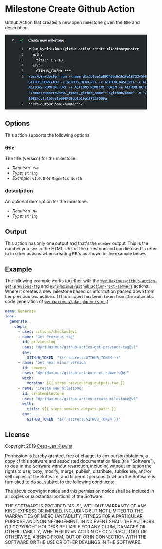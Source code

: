 # Milestone Create Github Action

Github Action that creates a new open milestone given the title and description.

![Example output showing this action in action](images/output.png)

## Options

This action supports the following options.

### title

The title (version) for the milestone.

* *Required*: `Yes`
* *Type*: `string`
* *Example*: `v1.0.0` or `Magnetic North`

### description

An optional description for the milestone.

* *Required*: `No`
* *Type*: `string`

## Output

This action has only one output and that's the `number` output. This is the number you see in the HTML URL of the 
milestone and can be used to refer to in other actions when creating PR's as shown in the example below.

## Example

The following example works together with the [`WyriHaximus/github-action-get-previous-tag`](https://github.com/marketplace/actions/get-latest-tag) 
and [`WyriHaximus/github-action-next-semvers`](https://github.com/marketplace/actions/next-semvers) actions. 
Where it creates a new milestone based on information passed down from the previous two actions. (This snippet has 
been taken from the automatic code generation of [`wyrihaximus/fake-php-version`](https://github.com/wyrihaximus/php-fake-php-version/).)

```yaml
name: Generate
jobs:
  generate:
    steps:
      - uses: actions/checkout@v1
      - name: 'Get Previous tag'
        id: previoustag
        uses: "WyriHaximus/github-action-get-previous-tag@v1"
        env:
          GITHUB_TOKEN: "${{ secrets.GITHUB_TOKEN }}"
      - name: 'Get next minor version'
        id: semvers
        uses: "WyriHaximus/github-action-next-semvers@v1"
        with:
          version: ${{ steps.previoustag.outputs.tag }}
      - name: 'Create new milestone'
        id: createmilestone
        uses: "WyriHaximus/github-action-create-milestone@v1"
        with:
          title: ${{ steps.semvers.outputs.patch }}
        env:
          GITHUB_TOKEN: "${{ secrets.GITHUB_TOKEN }}"
```

## License ##

Copyright 2019 [Cees-Jan Kiewiet](http://wyrihaximus.net/)

Permission is hereby granted, free of charge, to any person
obtaining a copy of this software and associated documentation
files (the "Software"), to deal in the Software without
restriction, including without limitation the rights to use,
copy, modify, merge, publish, distribute, sublicense, and/or sell
copies of the Software, and to permit persons to whom the
Software is furnished to do so, subject to the following
conditions:

The above copyright notice and this permission notice shall be
included in all copies or substantial portions of the Software.

THE SOFTWARE IS PROVIDED "AS IS", WITHOUT WARRANTY OF ANY KIND,
EXPRESS OR IMPLIED, INCLUDING BUT NOT LIMITED TO THE WARRANTIES
OF MERCHANTABILITY, FITNESS FOR A PARTICULAR PURPOSE AND
NONINFRINGEMENT. IN NO EVENT SHALL THE AUTHORS OR COPYRIGHT
HOLDERS BE LIABLE FOR ANY CLAIM, DAMAGES OR OTHER LIABILITY,
WHETHER IN AN ACTION OF CONTRACT, TORT OR OTHERWISE, ARISING
FROM, OUT OF OR IN CONNECTION WITH THE SOFTWARE OR THE USE OR
OTHER DEALINGS IN THE SOFTWARE.

